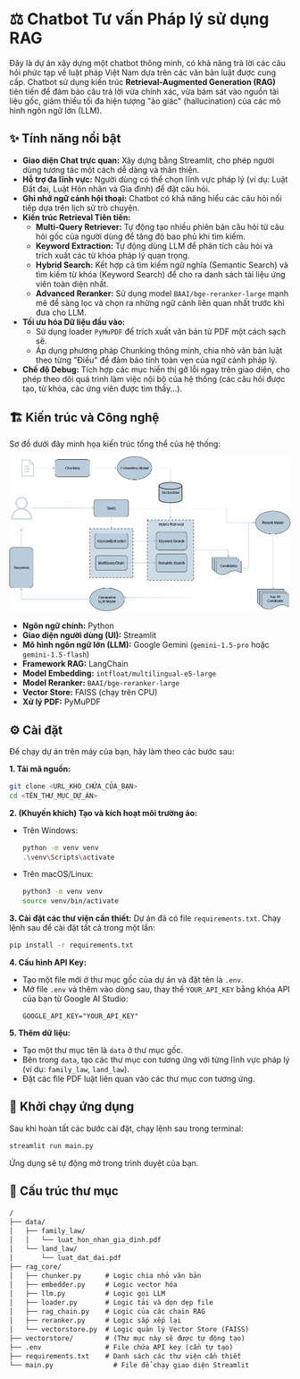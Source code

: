 # ⚖️ Chatbot Tư vấn Pháp lý sử dụng RAG

Đây là dự án xây dựng một chatbot thông minh, có khả năng trả lời các câu hỏi phức tạp về luật pháp Việt Nam dựa trên các văn bản luật được cung cấp. Chatbot sử dụng kiến trúc **Retrieval-Augmented Generation (RAG)** tiên tiến để đảm bảo câu trả lời vừa chính xác, vừa bám sát vào nguồn tài liệu gốc, giảm thiểu tối đa hiện tượng "ảo giác" (hallucination) của các mô hình ngôn ngữ lớn (LLM).

## ✨ Tính năng nổi bật

-   **Giao diện Chat trực quan:** Xây dựng bằng Streamlit, cho phép người dùng tương tác một cách dễ dàng và thân thiện.
-   **Hỗ trợ đa lĩnh vực:** Người dùng có thể chọn lĩnh vực pháp lý (ví dụ: Luật Đất đai, Luật Hôn nhân và Gia đình) để đặt câu hỏi.
-   **Ghi nhớ ngữ cảnh hội thoại:** Chatbot có khả năng hiểu các câu hỏi nối tiếp dựa trên lịch sử trò chuyện.
-   **Kiến trúc Retrieval Tiên tiến:**
    -   **Multi-Query Retriever:** Tự động tạo nhiều phiên bản câu hỏi từ câu hỏi gốc của người dùng để tăng độ bao phủ khi tìm kiếm.
    -   **Keyword Extraction:** Tự động dùng LLM để phân tích câu hỏi và trích xuất các từ khóa pháp lý quan trọng.
    -   **Hybrid Search:** Kết hợp cả tìm kiếm ngữ nghĩa (Semantic Search) và tìm kiếm từ khóa (Keyword Search) để cho ra danh sách tài liệu ứng viên toàn diện nhất.
    -   **Advanced Reranker:** Sử dụng model `BAAI/bge-reranker-large` mạnh mẽ để sàng lọc và chọn ra những ngữ cảnh liên quan nhất trước khi đưa cho LLM.
-   **Tối ưu hóa Dữ liệu đầu vào:**
    -   Sử dụng loader `PyMuPDF` để trích xuất văn bản từ PDF một cách sạch sẽ.
    -   Áp dụng phương pháp Chunking thông minh, chia nhỏ văn bản luật theo từng "Điều" để đảm bảo tính toàn vẹn của ngữ cảnh pháp lý.
-   **Chế độ Debug:** Tích hợp các mục hiển thị gỡ lỗi ngay trên giao diện, cho phép theo dõi quá trình làm việc nội bộ của hệ thống (các câu hỏi được tạo, từ khóa, các ứng viên được tìm thấy...).

## 🏗️ Kiến trúc và Công nghệ
Sơ đồ dưới đây minh họa kiến trúc tổng thể của hệ thống:

![Sơ đồ kiến trúc hệ thống RAG](system_architecture(1).png)
-   **Ngôn ngữ chính:** Python
-   **Giao diện người dùng (UI):** Streamlit
-   **Mô hình ngôn ngữ lớn (LLM):** Google Gemini (`gemini-1.5-pro` hoặc `gemini-1.5-flash`)
-   **Framework RAG:** LangChain
-   **Model Embedding:** `intfloat/multilingual-e5-large`
-   **Model Reranker:** `BAAI/bge-reranker-large`
-   **Vector Store:** FAISS (chạy trên CPU)
-   **Xử lý PDF:** PyMuPDF

## ⚙️ Cài đặt

Để chạy dự án trên máy của bạn, hãy làm theo các bước sau:

**1. Tải mã nguồn:**
```bash
git clone <URL_KHO_CHỨA_CỦA_BẠN>
cd <TÊN_THƯ_MỤC_DỰ_ÁN>
```

**2. (Khuyến khích) Tạo và kích hoạt môi trường ảo:**
- Trên Windows:
  ```bash
  python -m venv venv
  .\venv\Scripts\activate
  ```
- Trên macOS/Linux:
  ```bash
  python3 -m venv venv
  source venv/bin/activate
  ```

**3. Cài đặt các thư viện cần thiết:**
Dự án đã có file `requirements.txt`. Chạy lệnh sau để cài đặt tất cả trong một lần:
```bash
pip install -r requirements.txt
```

**4. Cấu hình API Key:**
- Tạo một file mới ở thư mục gốc của dự án và đặt tên là `.env`.
- Mở file `.env` và thêm vào dòng sau, thay thế `YOUR_API_KEY` bằng khóa API của bạn từ Google AI Studio:
  ```
  GOOGLE_API_KEY="YOUR_API_KEY"
  ```

**5. Thêm dữ liệu:**
- Tạo một thư mục tên là `data` ở thư mục gốc.
- Bên trong `data`, tạo các thư mục con tương ứng với từng lĩnh vực pháp lý (ví dụ: `family_law`, `land_law`).
- Đặt các file PDF luật liên quan vào các thư mục con tương ứng.

## 🚀 Khởi chạy ứng dụng

Sau khi hoàn tất các bước cài đặt, chạy lệnh sau trong terminal:

```bash
streamlit run main.py
```

Ứng dụng sẽ tự động mở trong trình duyệt của bạn.

## 📁 Cấu trúc thư mục

```
/
├── data/
│   ├── family_law/
│   │   └── luat_hon_nhan_gia_dinh.pdf
│   └── land_law/
│       └── luat_dat_dai.pdf
├── rag_core/
│   ├── chunker.py      # Logic chia nhỏ văn bản
│   ├── embedder.py     # Logic vector hóa
│   ├── llm.py          # Logic gọi LLM
│   ├── loader.py       # Logic tải và dọn dẹp file
│   ├── rag_chain.py    # Logic của các chain RAG
│   ├── reranker.py     # Logic sắp xếp lại
│   └── vectorstore.py  # Logic quản lý Vector Store (FAISS)
├── vectorstore/        # (Thư mục này sẽ được tự động tạo)
├── .env                # File chứa API key (cần tự tạo)
├── requirements.txt    # Danh sách các thư viện cần thiết
└── main.py               # File để chạy giao diện Streamlit
```
